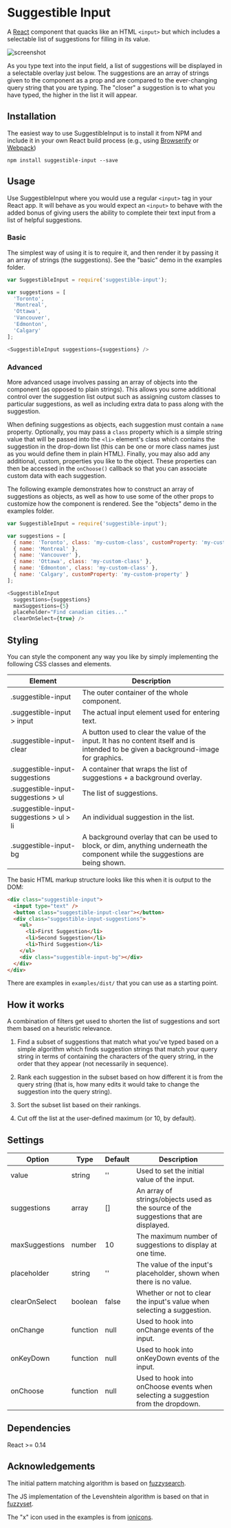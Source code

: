 # Suggestible Input

A [React](http://facebook.github.io/react/index.html)
component that quacks like an HTML `<input>` but which includes a selectable list
of suggestions for filling in its value.

![screenshot](https://github.com/robmclarty/suggestible-input/raw/master/screenshot.png)

As you type text into the input field, a list of suggestions will be displayed
in a selectable overlay just below. The suggestions are an array of strings
given to the component as a prop and are compared to the ever-changing query
string that you are typing. The "closer" a suggestion is to what you have typed,
the higher in the list it will appear.

## Installation

The easiest way to use SuggestibleInput is to install it from NPM and include
it in your own React build process (e.g., using
[Browserify](http://browserify.org/) or [Webpack](http://webpack.github.io/))

`npm install suggestible-input --save`

## Usage

Use SuggestibleInput where you would use a regular `<input>` tag in your React
app.  It will behave as you would expect an `<input>` to behave with the added
bonus of giving users the ability to complete their text input from a list of
helpful suggestions.

### Basic

The simplest way of using it is to require it, and then render it by passing it
an array of strings (the suggestions). See the "basic" demo in the examples
folder.

```javascript
var SuggestibleInput = require('suggestible-input');

var suggestions = [
  'Toronto',
  'Montreal',
  'Ottawa',
  'Vancouver',
  'Edmonton',
  'Calgary'
];

<SuggestibleInput suggestions={suggestions} />
```

### Advanced

More advanced usage involves passing an array of objects into the component
(as opposed to plain strings). This allows you some additional control over the
suggestion list output such as assigning custom classes to particular
suggestions, as well as including extra data to pass along with the suggestion.

When defining suggestions as objects, each suggestion must contain a `name`
property. Optionally, you may pass a `class` property which is a simple string
value that will be passed into the `<li>` element's class which contains the
suggestion in the drop-down list (this can be one or more class names just as
you would define them in plain HTML). Finally, you may also add any additional,
custom, properties you like to the object. These properties can then be accessed
in the `onChoose()` callback so that you can associate custom data with each
suggestion.

The following example demonstrates how to construct an array of suggestions as
objects, as well as how to use some of the other props to customize how the
component is rendered. See the "objects" demo in the examples folder.

```javascript
var SuggestibleInput = require('suggestible-input');

var suggestions = [
  { name: 'Toronto', class: 'my-custom-class', customProperty: 'my-custom-property' },
  { name: 'Montreal' },
  { name: 'Vancouver' },
  { name: 'Ottawa', class: 'my-custom-class' },
  { name: 'Edmonton', class: 'my-custom-class' },
  { name: 'Calgary', customProperty: 'my-custom-property' }
];

<SuggestibleInput
  suggestions={suggestions}
  maxSuggestions={5}
  placeholder="Find canadian cities..."
  clearOnSelect={true} />
```

## Styling

You can style the component any way you like by simply implementing the following
CSS classes and elements.

Element | Description
------- | -----------
.suggestible-input | The outer container of the whole component.
.suggestible-input > input | The actual input element used for entering text.
.suggestible-input-clear | A button used to clear the value of the input. It has no content itself and is intended to be given a background-image for graphics.
.suggestible-input-suggestions | A container that wraps the list of suggestions + a background overlay.
.suggestible-input-suggestions > ul | The list of suggestions.
.suggestible-input-suggestions > ul > li | An individual suggestion in the list.
.suggestible-input-bg | A background overlay that can be used to block, or dim, anything underneath the component while the suggestions are being shown.

The basic HTML markup structure looks like this when it is output to the DOM:

```html
<div class="suggestible-input">
  <input type="text" />
  <button class="suggestible-input-clear"></button>
  <div class="suggestible-input-suggestions">
    <ul>
      <li>First Suggestion</li>
      <li>Second Suggestion</li>
      <li>Third Suggestion</li>
    </ul>
    <div class="suggestible-input-bg"></div>
  </div>
</div>
```

There are examples in `examples/dist/` that you can use as a starting point.

## How it works

A combination of filters get used to shorten the list of suggestions and sort
them based on a heuristic relevance.

1. Find a subset of suggestions that match what you've typed based on a simple
algorithm which finds suggestion strings that match your query string in terms
of containing the characters of the query string, in the order that they appear
(not necessarily in sequence).

2. Rank each suggestion in the subset based on how different it is from the
query string (that is, how many edits it would take to change the suggestion
into the query string).

3. Sort the subset list based on their rankings.

4. Cut off the list at the user-defined maximum (or 10, by default).

## Settings

Option | Type | Default | Description
------ | ---- | ------- | -----------
value | string | '' | Used to set the initial value of the input.
suggestions | array | [] | An array of strings/objects used as the source of the suggestions that are displayed.
maxSuggestions | number | 10 | The maximum number of suggestions to display at one time.
placeholder | string | '' | The value of the input's placeholder, shown when there is no value.
clearOnSelect | boolean | false | Whether or not to clear the input's value when selecting a suggestion.
onChange | function | null | Used to hook into onChange events of the input.
onKeyDown | function | null | Used to hook into onKeyDown events of the input.
onChoose | function | null | Used to hook into onChoose events when selecting a suggestion from the dropdown.

## Dependencies

React >= 0.14

## Acknowledgements

The initial pattern matching algorithm is based on [fuzzysearch](https://github.com/bevacqua/fuzzysearch).

The JS implementation of the Levenshtein algorithm is based on that in [fuzzyset](https://github.com/Glench/fuzzyset.js).

The "x" icon used in the examples is from [ionicons](https://github.com/driftyco/ionicons).
